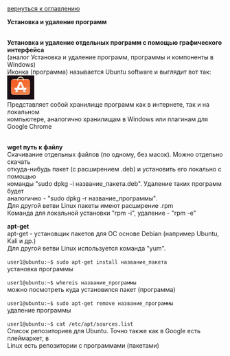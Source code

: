 <a href="/README.md">вернуться к оглавлению</a>

<b>Установка и удаление программ</b> <br><br>

<b>Установка и удаление отдельных программ с помощью графического интерфейса</b> <br>
(аналог Установка и удаление программ, программы и компоненты в Windows) <br>
Иконка (программа) называется Ubuntu software и выглядит вот так: <br>
<img alt="" src="/01_info/ubuntu_software.png"> <br>
Представляет собой хранилище программ как в интернете, так и на локальном <br>
компьютере, аналогично хранилищам в Windows или плагинам для Google Chrome <br><br>

<b>wget путь к файлу</b> <br>
Скачивание отдельных файлов (по одному, без масок). Можно отдельно скачать <br> 
откуда-нибудь пакет (с расширением .deb) и установить его локально  с помощью <br>
команды "sudo dpkg -i название_пакета.deb". Удаление таких программ будет <br>
аналогично - "sudo dpkg -r название_программы". <br>
Для другой ветви Linux пакеты имеют расширение .rpm <br>
Команда для локальной установки "rpm -i", удаление - "rpm -e"

<b>apt-get </b> <br>
apt-get - установщик пакетов для ОС основе Debian (например Ubuntu, Kali и др.) <br>
Для другой ветви Linux используется команда "yum".

`user1@ubuntu:~$ sudo apt-get install название_пакета`<br>
установка программы <br> 

`user1@ubuntu:~$ whereis название_программы`<br>
можно посмотреть куда установился пакет (программа)<br>

`user1@ubuntu:~$ sudo apt-get remove название_программы`<br>
удаление программы <br>

`user1@ubuntu:~$ cat /etc/apt/sources.list`<br>
Список репозиториев для Ubuntu. Точно также как в Google есть плеймаркет, в <br>
Linux есть репозитории с программами (пакетами)<br>